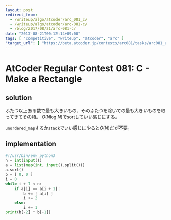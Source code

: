 ```yaml
---
layout: post
redirect_from:
  - /writeup/algo/atcoder/arc_081_c/
  - /writeup/algo/atcoder/arc-081-c/
  - /blog/2017/08/21/arc-081-c/
date: "2017-08-21T00:12:14+09:00"
tags: [ "competitive", "writeup", "atcoder", "arc" ]
"target_url": [ "https://beta.atcoder.jp/contests/arc081/tasks/arc081_a" ]
---
```


# AtCoder Regular Contest 081: C - Make a Rectangle

## solution

ふたつ以上ある数で最も大きいもの、そのふたつを除いての最も大きいものを取ってきてその積。
$O(N \log N)$でsortしていい感じにする。

`unordered_map`するか`stack`でいい感じにやると$O(N)$だが不要。

## implementation

``` python
#!/usr/bin/env python3
n = int(input())
a = list(map(int, input().split()))
a.sort()
b = [ 0, 0 ]
i = 0
while i + 1 < n:
    if a[i] == a[i + 1]:
        b += [ a[i] ]
        i += 2
    else:
        i += 1
print(b[-2] * b[-1])
```
